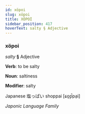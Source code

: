 ```yaml
---
id: xöpoi
slug: xöpoi
title: XÖPOİ
sidebar_position: 417
hoverText: salty § Adjective
---
```


### xöpoi

*salty* **§** Adjective

**Verb**: to be salty

**Noun**: saltiness

**Modifier**: salty

Japanese 塩っぱい shoppai [ɕo̞p̚pa̠i]

*Japonic Language Family*
